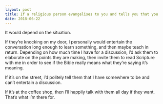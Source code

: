 ```yaml
---
layout: post
title: If a religious person evangelises to you and tells you that you need all these different things, specifically to accept Jesus as your saviour from the Christian Hell, what do you do&#47;how do you respond without being too obviously dismissive?
date: 2018-06-22
---
```


<p>It would depend on the situation.</p><p>If they’re knocking on my door, I personally would entertain the conversation long enough to learn something, and then maybe teach in return. Depending on how much time I have for a discussion, I’d ask them to elaborate on the points they are making, then invite them to read Scripture with me in order to see if the Bible really means what they’re saying it’s meaning.</p><p>If it’s on the street, I’d politely tell them that I have somewhere to be and can’t entertain a discussion.</p><p>If it’s at the coffee shop, then I’ll happily talk with them all day if they want. That’s what I’m there for.</p>
